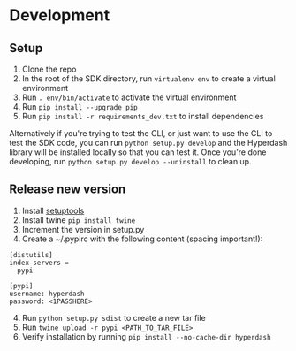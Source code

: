 # Development

## Setup

1) Clone the repo
2) In the root of the SDK directory, run `virtualenv env` to create a virtual environment
3) Run `. env/bin/activate` to activate the virtual environment
4) Run `pip install --upgrade pip`
5) Run `pip install -r requirements_dev.txt` to install dependencies

Alternatively if you're trying to test the CLI, or just want to use the CLI to test the SDK code, you can run `python setup.py develop` and the Hyperdash library will be installed locally so that you can test it. Once you're done developing, run `python setup.py develop --uninstall` to clean up.

## Release new version

1) Install [setuptools](https://packaging.python.org/tutorials/installing-packages/)
2) Install twine `pip install twine`
3) Increment the version in setup.py
4) Create a ~/.pypirc with the following content (spacing important!):
```
[distutils]
index-servers =
  pypi

[pypi]
username: hyperdash
password: <1PASSHERE>
```
4) Run `python setup.py sdist` to create a new tar file
5) Run `twine upload -r pypi <PATH_TO_TAR_FILE>`
6) Verify installation by running `pip install --no-cache-dir hyperdash`
